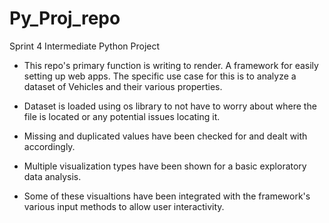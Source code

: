 # Py_Proj_repo
Sprint 4 Intermediate Python Project

- This repo's primary function is writing to render. A framework for easily setting up web apps. The specific use case for this is to analyze a dataset of Vehicles and their various properties. 

- Dataset is loaded using os library to not have to worry about where the file is located or any potential issues locating it. 

- Missing and duplicated values have been checked for and dealt with accordingly. 

- Multiple visualization types have been shown for a basic exploratory data analysis. 

- Some of these visualtions have been integrated with the framework's various input methods to allow user interactivity. 